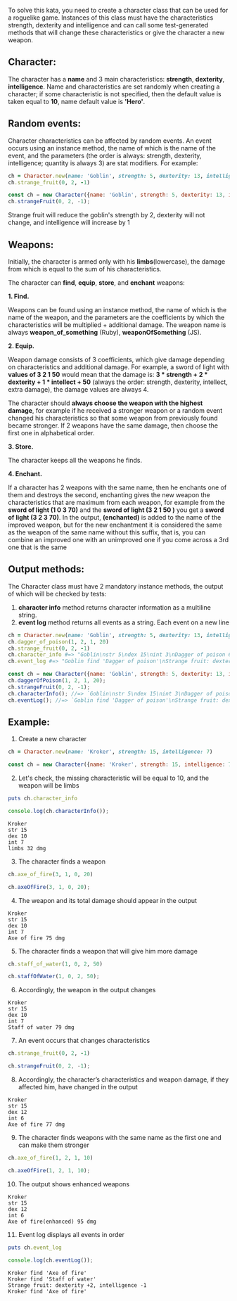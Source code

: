 To solve this kata, you need to create a character class that can be used for a roguelike game. Instances of this class must have the characteristics strength, dexterity and intelligence and can call some test-generated methods that will change these characteristics or give the character a new weapon.

Character:
-
The character has a __name__ and 3 main characteristics: __strength__, __dexterity__, __intelligence__. Name and characteristics are set randomly when creating a character; if some characteristic is not specified, then the default value is taken equal to __10__, name default value is __'Hero'__.

Random events:
-
Character characteristics can be affected by random events. An event occurs using an instance method, the name of which is the name of the event, and the parameters (the order is always: strength, dexterity, intelligence; quantity is always 3) are stat modifiers. For example:

```ruby
ch = Character.new(name: 'Goblin', strength: 5, dexterity: 13, intelligence: 6)
ch.strange_fruit(0, 2, -1)
```
```javascript
const ch = new Character({name: 'Goblin', strength: 5, dexterity: 13, intelligence: 6});
ch.strangeFruit(0, 2, -1);
```
Strange fruit will reduce the goblin's strength by 2, dexterity will not change, and intelligence will increase by 1

Weapons:
-
Initially, the character is armed only with his __limbs__(lowercase), the damage from which is equal to the sum of his characteristics.

The character can __find__, __equip__, __store__, and __enchant__ weapons:

__1. Find.__

Weapons can be found using an instance method, the name of which is the name of the weapon, and the parameters are the coefficients by which the characteristics will be multiplied + additional damage. The weapon name is always __weapon_of_something__ (Ruby), __weaponOfSomething__ (JS).

__2. Equip.__

Weapon damage consists of 3 coefficients, which give damage depending on characteristics and additional damage. For example, a sword of light with __values of 3 2 1 50__ would mean that the damage is: __3 * strength + 2 * dexterity + 1 * intellect + 50__ (always the order: strength, dexterity, intellect, extra damage), the damage values are always 4.

The character should __always choose the weapon with the highest damage__, for example if he received a stronger weapon or a random event changed his characteristics so that some weapon from previously found became stronger. If 2 weapons have the same damage, then choose the first one in alphabetical order.

__3. Store.__

The character keeps all the weapons he finds.

__4. Enchant.__

If a character has 2 weapons with the same name, then he enchants one of them and destroys the second, enchanting gives the new weapon the characteristics that are maximum from each weapon, for example from the __sword of light (1 0 3 70)__ and the __sword of light (3 2 1 50 )__ you get a __sword of light (3 2 3 70)__. In the output, __(enchanted)__ is added to the name of the improved weapon, but for the new enchantment it is considered the same as the weapon of the same name without this suffix, that is, you can combine an improved one with an unimproved one if you come across a 3rd one that is the same

Output methods:
-
The Character class must have 2 mandatory instance methods, the output of which will be checked by tests:
1. __character info__ method returns character information as a multiline string.
2. __event log__ method returns all events as a string. Each event on a new line

```ruby
ch = Character.new(name: 'Goblin', strength: 5, dexterity: 13, intelligence: 6)
ch.dagger_of_poison(1, 2, 1, 20)
ch.strange_fruit(0, 2, -1)
ch.character_info #=> "Goblin\nstr 5\ndex 15\nint 3\nDagger of poison 60 dmg"
ch.event_log #=> "Goblin find 'Dagger of poison'\nStrange fruit: dexterity +2, intelligence -1"
```
```javascript
const ch = new Character({name: 'Goblin', strength: 5, dexterity: 13, intelligence: 6});
ch.daggerOfPoison(1, 2, 1, 20);
ch.strangeFruit(0, 2, -1);
ch.characterInfo(); //=> `Goblin\nstr 5\ndex 15\nint 3\nDagger of poison 60 dmg`
ch.eventLog(); //=> `Goblin find 'Dagger of poison'\nStrange fruit: dexterity +2, intelligence -1`
```

Example:
-
1. Create a new character

```ruby
ch = Character.new(name: 'Kroker', strength: 15, intelligence: 7)  
```
```javascript
const ch = new Character({name: 'Kroker', strength: 15, intelligence: 7});
```
2. Let's check, the missing characteristic will be equal to 10, and the weapon will be limbs

```ruby
puts ch.character_info
```
```javascript
console.log(ch.characterInfo());
```
```
Kroker
str 15
dex 10
int 7
limbs 32 dmg
```
3. The character finds a weapon

```ruby
ch.axe_of_fire(3, 1, 0, 20)
```
```javascript
ch.axeOfFire(3, 1, 0, 20);
```
4. The weapon and its total damage should appear in the output

```
Kroker
str 15
dex 10
int 7
Axe of fire 75 dmg
```
5. The character finds a weapon that will give him more damage

```ruby
ch.staff_of_water(1, 0, 2, 50)
```
```javascript
ch.staffOfWater(1, 0, 2, 50);
```
6. Accordingly, the weapon in the output changes

```
Kroker
str 15
dex 10
int 7
Staff of water 79 dmg
```
7. An event occurs that changes characteristics

```ruby
ch.strange_fruit(0, 2, -1)
```
```javascript
ch.strangeFruit(0, 2, -1);
```
8. Accordingly, the character’s characteristics and weapon damage, if they affected him, have changed in the output

```
Kroker
str 15
dex 12
int 6
Axe of fire 77 dmg
```
9. The character finds weapons with the same name as the first one and can make them stronger

```ruby
ch.axe_of_fire(1, 2, 1, 10)
```
```javascript
ch.axeOfFire(1, 2, 1, 10);
```
10. The output shows enhanced weapons

```
Kroker
str 15
dex 12
int 6
Axe of fire(enhanced) 95 dmg
```
11. Event log displays all events in order

```ruby
puts ch.event_log
```
```javascript
console.log(ch.eventLog());
```
```
Kroker find 'Axe of fire'
Kroker find 'Staff of water'
Strange fruit: dexterity +2, intelligence -1
Kroker find 'Axe of fire'
```

